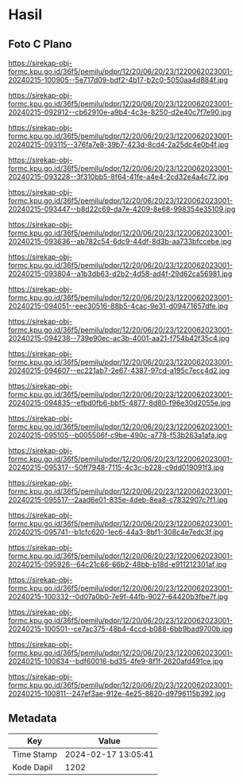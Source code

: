 # Hasil

## Foto C Plano

https://sirekap-obj-formc.kpu.go.id/36f5/pemilu/pdpr/12/20/06/20/23/1220062023001-20240215-100905--5e717d09-bdf2-4b17-b2c0-5050aa4d884f.jpg

https://sirekap-obj-formc.kpu.go.id/36f5/pemilu/pdpr/12/20/06/20/23/1220062023001-20240215-092912--cb62910e-a9b4-4c3e-8250-d2e40c7f7e90.jpg

https://sirekap-obj-formc.kpu.go.id/36f5/pemilu/pdpr/12/20/06/20/23/1220062023001-20240215-093115--376fa7e8-39b7-423d-8cd4-2a25dc4e0b4f.jpg

https://sirekap-obj-formc.kpu.go.id/36f5/pemilu/pdpr/12/20/06/20/23/1220062023001-20240215-093228--3f310bb5-8f64-41fe-a4e4-2cd32e4a4c72.jpg

https://sirekap-obj-formc.kpu.go.id/36f5/pemilu/pdpr/12/20/06/20/23/1220062023001-20240215-093447--b8d22c69-da7e-4209-8e68-998354e35109.jpg

https://sirekap-obj-formc.kpu.go.id/36f5/pemilu/pdpr/12/20/06/20/23/1220062023001-20240215-093636--ab782c54-6dc9-44df-8d3b-aa733bfccebe.jpg

https://sirekap-obj-formc.kpu.go.id/36f5/pemilu/pdpr/12/20/06/20/23/1220062023001-20240215-093804--a1b3db63-d2b2-4d58-ad4f-29d62ca56981.jpg

https://sirekap-obj-formc.kpu.go.id/36f5/pemilu/pdpr/12/20/06/20/23/1220062023001-20240215-094051--eec30516-88b5-4cac-9e31-d09471657dfe.jpg

https://sirekap-obj-formc.kpu.go.id/36f5/pemilu/pdpr/12/20/06/20/23/1220062023001-20240215-094238--739e90ec-ac3b-4001-aa21-f754b42f35c4.jpg

https://sirekap-obj-formc.kpu.go.id/36f5/pemilu/pdpr/12/20/06/20/23/1220062023001-20240215-094607--ec221ab7-2e67-4387-97cd-a195c7ecc4d2.jpg

https://sirekap-obj-formc.kpu.go.id/36f5/pemilu/pdpr/12/20/06/20/23/1220062023001-20240215-094835--efbd0fb6-bbf5-4877-8d80-f96e30d2055e.jpg

https://sirekap-obj-formc.kpu.go.id/36f5/pemilu/pdpr/12/20/06/20/23/1220062023001-20240215-095105--b005506f-c9be-490c-a778-f53b263a1afa.jpg

https://sirekap-obj-formc.kpu.go.id/36f5/pemilu/pdpr/12/20/06/20/23/1220062023001-20240215-095317--50ff7948-7115-4c3c-b228-c9dd019091f3.jpg

https://sirekap-obj-formc.kpu.go.id/36f5/pemilu/pdpr/12/20/06/20/23/1220062023001-20240215-095517--2aad6e01-835e-4deb-8ea8-c7832907c7f1.jpg

https://sirekap-obj-formc.kpu.go.id/36f5/pemilu/pdpr/12/20/06/20/23/1220062023001-20240215-095741--b1cfc620-1ec6-44a3-8bf1-308c4e7edc3f.jpg

https://sirekap-obj-formc.kpu.go.id/36f5/pemilu/pdpr/12/20/06/20/23/1220062023001-20240215-095926--64c21c66-66b2-48bb-b18d-e911212301af.jpg

https://sirekap-obj-formc.kpu.go.id/36f5/pemilu/pdpr/12/20/06/20/23/1220062023001-20240215-100332--0d07a0b0-7e9f-44fb-9027-64420b3fbe7f.jpg

https://sirekap-obj-formc.kpu.go.id/36f5/pemilu/pdpr/12/20/06/20/23/1220062023001-20240215-100501--ce7ac375-48b4-4ccd-b088-6bb9bad9700b.jpg

https://sirekap-obj-formc.kpu.go.id/36f5/pemilu/pdpr/12/20/06/20/23/1220062023001-20240215-100634--bdf60016-bd35-4fe9-8f1f-2620afd491ce.jpg

https://sirekap-obj-formc.kpu.go.id/36f5/pemilu/pdpr/12/20/06/20/23/1220062023001-20240215-100811--247ef3ae-912e-4e25-8820-d9796115b392.jpg


## Metadata

| Key        | Value               |
| ---------- | ------------------- |
| Time Stamp | 2024-02-17 13:05:41 |
| Kode Dapil | 1202                |



